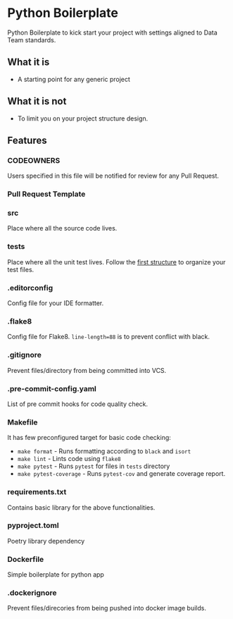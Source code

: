 # Python Boilerplate
Python Boilerplate to kick start your project with settings aligned to Data Team standards.

## What it is
* A starting point for any generic project

## What it is not
* To limit you on your project structure design.

## Features
### CODEOWNERS
Users specified in this file will be notified for review for any Pull Request.

### Pull Request Template

### src
Place where all the source code lives.

### tests
Place where all the unit test lives. Follow the [first structure](https://docs.pytest.org/en/reorganize-docs/new-docs/user/directory_structure.html) to organize your test files.

### .editorconfig
Config file for your IDE formatter.

### .flake8
Config file for Flake8. `line-length=88` is to prevent conflict with black.

### .gitignore
Prevent files/directory from being committed into VCS.

### .pre-commit-config.yaml
List of pre commit hooks for code quality check.

### Makefile
It has few preconfigured target for basic code checking:
* `make format` - Runs formatting according to `black` and `isort`
* `make lint` - Lints code using `flake8`
* `make pytest` - Runs `pytest` for files in `tests` directory
* `make pytest-coverage` - Runs `pytest-cov` and generate coverage report.

### requirements.txt
Contains basic library for the above functionalities.

### pyproject.toml
Poetry library dependency

### Dockerfile
Simple boilerplate for python app

### .dockerignore
Prevent files/direcories from being pushed into docker image builds.
